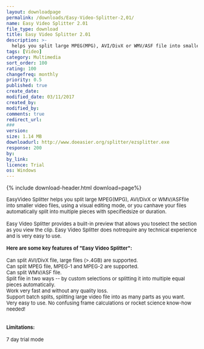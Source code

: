 ```yaml
---
layout: downloadpage
permalink: /downloads/Easy-Video-Splitter-2,01/
name: Easy Video Splitter 2.01
file_type: download
title: Easy Video Splitter 2.01
description: >-
  helps you split large MPEG(MPG), AVI/DivX or WMV/ASF file into smaller video files, using a visual editing mode, or you can have your files automatically split into multiple pieces with specified size or duration.
tags: [Video]
category: Multimedia
sort_order: 100
rating: 100
changefreq: monthly
priority: 0.5
published: true
create_date: 
modified_date: 03/11/2017
created_by: 
modified_by: 
comments: true
redirect_url: 
### 
version:  
size: 1.14 MB
downloadurl: http://www.doeasier.org/splitter/ezsplitter.exe
response: 200
by: 
by_link: 
licence: Trial
os: Windows
---
```


{% include download-header.html download=page%}

<p style="fix-download-text !important">
<p><font size="2">EasyVideo Splitter helps you split large MPEG(MPG), AVI/DivX or WMV/ASFfile into smaller video files, using a visual editing mode, or you canhave your files automatically split into multiple pieces with specifiedsize or duration. <br />
<br />
Easy Video Splitter provides a built-in preview that allows you toselect the section as you view the clip. Easy Video Splitter does notrequire any technical experience and is very easy to use.<br />
<br />
<span><strong>Here are some key features of "Easy Video Splitter":</strong></span><br />
<br />
Can split AVI/DivX file, large files (&gt;.4GB) are supported. <br />
Can split MPEG file, MPEG-1 and MPEG-2 are supported. <br />
Can split WMV/ASF file. <br />
Split file in two ways -- by custom selections or splitting it into multiple equal pieces automatically. <br />
Work very fast and without any quality loss. <br />
Support batch splits, splitting large video file into as many parts as you want. <br />
Very easy to use. No confusing frame calculations or rocket science know-how needed! <br />
<br />
<br />
<span><strong>Limitations:</strong></span><br />
<br />
7 day trial mode</font></p></p>
